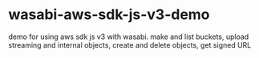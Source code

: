 # wasabi-aws-sdk-js-v3-demo
demo for using aws sdk js v3 with wasabi. make and list buckets, upload streaming and internal objects, create and delete objects, get signed URL
